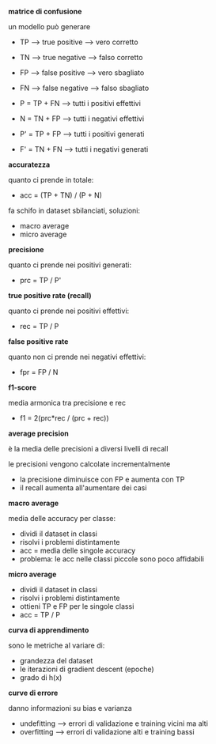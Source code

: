 **matrice di confusione**

un modello può generare
* TP --> true positive --> vero corretto
* TN --> true negative --> falso corretto
* FP --> false positive --> vero sbagliato
* FN --> false negative --> falso sbagliato

* P = TP + FN --> tutti i positivi effettivi
* N = TN + FP --> tutti i negativi effettivi
* P' = TP + FP --> tutti i positivi generati
* F' = TN + FN --> tutti i negativi generati 

**accuratezza**

quanto ci prende in totale:
* acc = (TP + TN) / (P + N)

fa schifo in dataset sbilanciati, soluzioni:
* macro average
* micro average

**precisione**

quanto ci prende nei positivi generati:
* prc = TP / P'

**true positive rate (recall)**

quanto ci prende nei positivi effettivi: 
* rec = TP / P

**false positive rate**

quanto non ci prende nei negativi effettivi:
* fpr = FP / N

**f1-score**

media armonica tra precisione e rec 
* f1 = 2(prc*rec / (prc + rec))

**average precision**

è la media delle precisioni a diversi livelli di recall

le precisioni vengono calcolate incrementalmente
* la precisione diminuisce con FP e aumenta con TP
* il recall aumenta all'aumentare dei casi
    
**macro average**

media delle accuracy per classe:
* dividi il dataset in classi
* risolvi i problemi distintamente 
* acc = media delle singole accuracy
* problema: le acc nelle classi piccole sono poco affidabili

**micro average**

* dividi il dataset in classi
* risolvi i problemi distintamente
* ottieni TP e FP per le singole classi
* acc = TP / P 

**curva di apprendimento**

sono le metriche al variare di:
* grandezza del dataset
* le iterazioni di gradient descent (epoche) 
* grado di h(x)

**curve di errore**

danno informazioni su bias e varianza
* undefitting --> errori di validazione e training vicini ma alti
* overfitting --> errori di validazione alti e training bassi